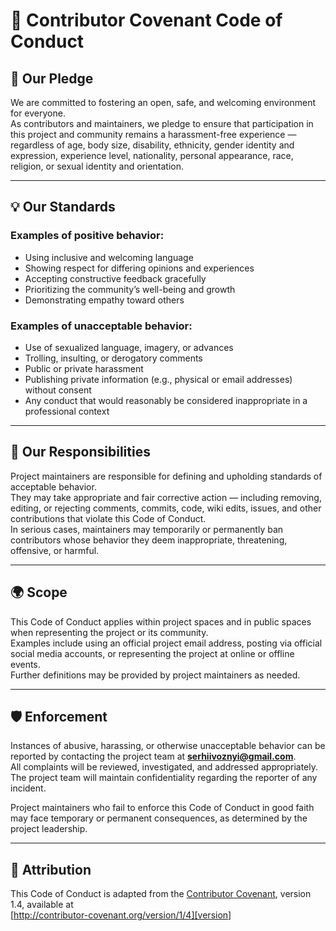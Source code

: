 # 📜 Contributor Covenant Code of Conduct

## 🌟 Our Pledge

We are committed to fostering an open, safe, and welcoming environment for everyone.  
As contributors and maintainers, we pledge to ensure that participation in this project and community remains a harassment-free experience — regardless of age, body size, disability, ethnicity, gender identity and expression, experience level, nationality, personal appearance, race, religion, or sexual identity and orientation.

---

## 💡 Our Standards

### Examples of positive behavior:

- Using inclusive and welcoming language
- Showing respect for differing opinions and experiences
- Accepting constructive feedback gracefully
- Prioritizing the community’s well-being and growth
- Demonstrating empathy toward others

### Examples of unacceptable behavior:

- Use of sexualized language, imagery, or advances
- Trolling, insulting, or derogatory comments
- Public or private harassment
- Publishing private information (e.g., physical or email addresses) without consent
- Any conduct that would reasonably be considered inappropriate in a professional context

---

## 🧭 Our Responsibilities

Project maintainers are responsible for defining and upholding standards of acceptable behavior.  
They may take appropriate and fair corrective action — including removing, editing, or rejecting comments, commits, code, wiki edits, issues, and other contributions that violate this Code of Conduct.  
In serious cases, maintainers may temporarily or permanently ban contributors whose behavior they deem inappropriate, threatening, offensive, or harmful.

---

## 🌍 Scope

This Code of Conduct applies within project spaces and in public spaces when representing the project or its community.  
Examples include using an official project email address, posting via official social media accounts, or representing the project at online or offline events.  
Further definitions may be provided by project maintainers as needed.

---

## 🛡️ Enforcement

Instances of abusive, harassing, or otherwise unacceptable behavior can be reported by contacting the project team at **serhiivoznyi@gmail.com**.  
All complaints will be reviewed, investigated, and addressed appropriately.  
The project team will maintain confidentiality regarding the reporter of any incident.

Project maintainers who fail to enforce this Code of Conduct in good faith may face temporary or permanent consequences, as determined by the project leadership.

---

## 🧾 Attribution

This Code of Conduct is adapted from the [Contributor Covenant][homepage], version 1.4, available at  
[http://contributor-covenant.org/version/1/4][version]

[homepage]: http://contributor-covenant.org
[version]: http://contributor-covenant.org/version/1/4/
